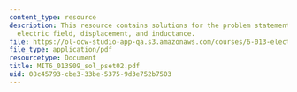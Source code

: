 ```yaml
---
content_type: resource
description: This resource contains solutions for the problem statements related to
  electric field, displacement, and inductance.
file: https://ol-ocw-studio-app-qa.s3.amazonaws.com/courses/6-013-electromagnetics-and-applications-spring-2009/08c45793cbe333be53759d3e752b7503_MIT6_013S09_sol_pset02.pdf
file_type: application/pdf
resourcetype: Document
title: MIT6_013S09_sol_pset02.pdf
uid: 08c45793-cbe3-33be-5375-9d3e752b7503
---
```

